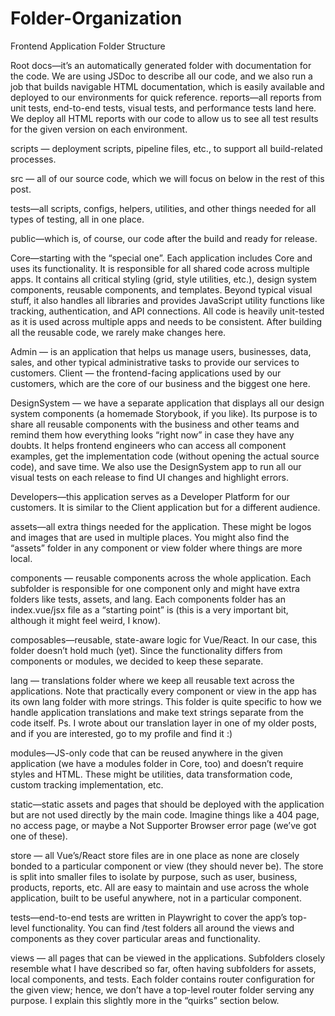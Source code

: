 # Folder-Organization

Frontend Application Folder Structure

Root
docs—it’s an automatically generated folder with documentation for the code. We are using JSDoc to describe all our code, and we also run a job that builds navigable HTML documentation, which is easily available and deployed to our environments for quick reference.
reports—all reports from unit tests, end-to-end tests, visual tests, and performance tests land here. We deploy all HTML reports with our code to allow us to see all test results for the given version on each environment.

scripts — deployment scripts, pipeline files, etc., to support all build-related processes.

src — all of our source code, which we will focus on below in the rest of this post.

tests—all scripts, configs, helpers, utilities, and other things needed for all types of testing, all in one place.

public—which is, of course, our code after the build and ready for release.


Core—starting with the “special one”. Each application includes Core and uses its functionality. It is responsible for all shared code across multiple apps. It contains all critical styling (grid, style utilities, etc.), design system components, reusable components, and templates. Beyond typical visual stuff, it also handles all libraries and provides JavaScript utility functions like tracking, authentication, and API connections. All code is heavily unit-tested as it is used across multiple apps and needs to be consistent. After building all the reusable code, we rarely make changes here.

Admin — is an application that helps us manage users, businesses, data, sales, and other typical administrative tasks to provide our services to customers.
Client — the frontend-facing applications used by our customers, which are the core of our business and the biggest one here.

DesignSystem — we have a separate application that displays all our design system components (a homemade Storybook, if you like). Its purpose is to share all reusable components with the business and other teams and remind them how everything looks “right now” in case they have any doubts. It helps frontend engineers who can access all component examples, get the implementation code (without opening the actual source code), and save time. We also use the DesignSystem app to run all our visual tests on each release to find UI changes and highlight errors.

Developers—this application serves as a Developer Platform for our customers. It is similar to the Client application but for a different audience.


assets—all extra things needed for the application. These might be logos and images that are used in multiple places. You might also find the “assets” folder in any component or view folder where things are more local.

components — reusable components across the whole application. Each subfolder is responsible for one component only and might have extra folders like tests, assets, and lang. Each components folder has an index.vue/jsx file as a “starting point” is (this is a very important bit, although it might feel weird, I know).

composables—reusable, state-aware logic for Vue/React. In our case, this folder doesn’t hold much (yet). Since the functionality differs from components or modules, we decided to keep these separate.

lang — translations folder where we keep all reusable text across the applications. Note that practically every component or view in the app has its own lang folder with more strings. This folder is quite specific to how we handle application translations and make text strings separate from the code itself. Ps. I wrote about our translation layer in one of my older posts, and if you are interested, go to my profile and find it :)

modules—JS-only code that can be reused anywhere in the given application (we have a modules folder in Core, too) and doesn’t require styles and HTML. These might be utilities, data transformation code, custom tracking implementation, etc.

static—static assets and pages that should be deployed with the application but are not used directly by the main code. Imagine things like a 404 page, no access page, or maybe a Not Supporter Browser error page (we’ve got one of these).

store — all Vue’s/React store files are in one place as none are closely bonded to a particular component or view (they should never be). The store is split into smaller files to isolate by purpose, such as user, business, products, reports, etc. All are easy to maintain and use across the whole application, built to be useful anywhere, not in a particular component.

tests—end-to-end tests are written in Playwright to cover the app’s top-level functionality. You can find /test folders all around the views and components as they cover particular areas and functionality.

views — all pages that can be viewed in the applications. Subfolders closely resemble what I have described so far, often having subfolders for assets, local components, and tests. Each folder contains router configuration for the given view; hence, we don’t have a top-level router folder serving any purpose. I explain this slightly more in the “quirks” section below.
